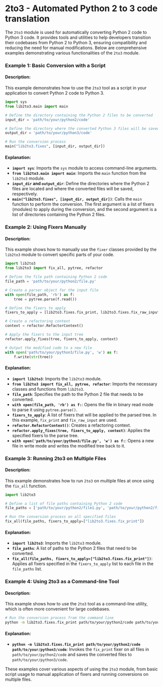 # 2to3 - Automated Python 2 to 3 code translation

The `2to3` module is used for automatically converting Python 2 code to Python 3 code. It provides tools and utilities to help developers transition their codebases from Python 2 to Python 3, ensuring compatibility and reducing the need for manual modifications. Below are comprehensive examples demonstrating various functionalities of the `2to3` module.

### Example 1: Basic Conversion with a Script

#### Description:
This example demonstrates how to use the `2to3` tool as a script in your application to convert Python 2 code to Python 3.

```python
import sys
from lib2to3.main import main

# Define the directory containing the Python 2 files to be converted
input_dir = 'path/to/your/python2/code'

# Define the directory where the converted Python 3 files will be saved
output_dir = 'path/to/your/python3/code'

# Run the conversion process
main("lib2to3.fixes", [input_dir, output_dir])
```

#### Explanation:
- **`import sys`**: Imports the `sys` module to access command-line arguments.
- **`from lib2to3.main import main`**: Imports the `main` function from the `lib2to3` module.
- **`input_dir` and `output_dir`**: Define the directories where the Python 2 files are located and where the converted files will be saved, respectively.
- **`main("lib2to3.fixes", [input_dir, output_dir])`**: Calls the `main` function to perform the conversion. The first argument is a list of fixers (modules) to apply during the conversion, and the second argument is a list of directories containing the Python 2 files.

### Example 2: Using Fixers Manually

#### Description:
This example shows how to manually use the `fixer` classes provided by the `lib2to3` module to convert specific parts of your code.

```python
import lib2to3
from lib2to3 import fix_all, pytree, refactor

# Define the file path containing Python 2 code
file_path = 'path/to/your/python2/file.py'

# Create a parser object for the input file
with open(file_path, 'rb') as f:
    tree = pytree.parse(f.read())

# Define the fixers to apply
fixers_to_apply = [lib2to3.fixes.fix_print, lib2to3.fixes.fix_raw_input]

# Create a refactoring context
context = refactor.RefactorContext()

# Apply the fixers to the input tree
refactor.apply_fixes(tree, fixers_to_apply, context)

# Output the modified code to a new file
with open('path/to/your/python3/file.py', 'w') as f:
    f.write(str(tree))
```

#### Explanation:
- **`import lib2to3`**: Imports the `lib2to3` module.
- **`from lib2to3 import fix_all, pytree, refactor`**: Imports the necessary classes and functions from `lib2to3`.
- **`file_path`**: Specifies the path to the Python 2 file that needs to be converted.
- **`with open(file_path, 'rb') as f:`**: Opens the file in binary read mode to parse it using `pytree.parse()`.
- **`fixers_to_apply`**: A list of fixers that will be applied to the parsed tree. In this example, `fix_print` and `fix_raw_input` are used.
- **`refactor.RefactorContext()`**: Creates a refactoring context.
- **`refactor.apply_fixes(tree, fixers_to_apply, context)`**: Applies the specified fixers to the parse tree.
- **`with open('path/to/your/python3/file.py', 'w') as f:`**: Opens a new file in write mode and writes the modified tree back to it.

### Example 3: Running 2to3 on Multiple Files

#### Description:
This example demonstrates how to run `2to3` on multiple files at once using the `fix_all` function.

```python
import lib2to3

# Define a list of file paths containing Python 2 code
file_paths = ['path/to/your/python2/file1.py', 'path/to/your/python2/file2.py']

# Run the conversion process on all specified files
fix_all(file_paths, fixers_to_apply=["lib2to3.fixes.fix_print"])
```

#### Explanation:
- **`import lib2to3`**: Imports the `lib2to3` module.
- **`file_paths`**: A list of paths to the Python 2 files that need to be converted.
- **`fix_all(file_paths, fixers_to_apply=["lib2to3.fixes.fix_print"])`**: Applies all fixers specified in the `fixers_to_apply` list to each file in the `file_paths` list.

### Example 4: Using 2to3 as a Command-line Tool

#### Description:
This example shows how to use the `2to3` tool as a command-line utility, which is often more convenient for large codebases.

```bash
# Run the conversion process from the command line
python -m lib2to3.fixes.fix_print path/to/your/python2/code path/to/your/python3/code
```

#### Explanation:
- **`python -m lib2to3.fixes.fix_print path/to/your/python2/code path/to/your/python3/code`**: Invokes the `fix_print` fixer on all files in `path/to/your/python2/code` and saves the converted files to `path/to/your/python3/code`.

These examples cover various aspects of using the `2to3` module, from basic script usage to manual application of fixers and running conversions on multiple files.
